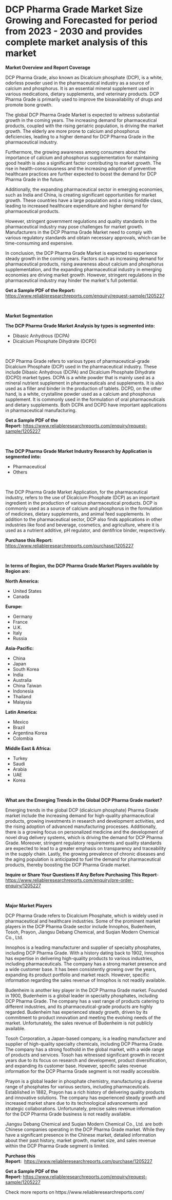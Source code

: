 <p><h1>DCP Pharma Grade Market Size Growing and Forecasted for period from 2023 - 2030 and provides complete market analysis of this market</h1></p><p><strong>Market Overview and Report Coverage</strong></p>
<p><p>DCP Pharma Grade, also known as Dicalcium phosphate (DCP), is a white, odorless powder used in the pharmaceutical industry as a source of calcium and phosphorus. It is an essential mineral supplement used in various medications, dietary supplements, and veterinary products. DCP Pharma Grade is primarily used to improve the bioavailability of drugs and promote bone growth.</p><p>The global DCP Pharma Grade Market is expected to witness substantial growth in the coming years. The increasing demand for pharmaceutical products, coupled with the rising geriatric population, is driving the market growth. The elderly are more prone to calcium and phosphorus deficiencies, leading to a higher demand for DCP Pharma Grade in the pharmaceutical industry.</p><p>Furthermore, the growing awareness among consumers about the importance of calcium and phosphorus supplementation for maintaining good health is also a significant factor contributing to market growth. The rise in health-consciousness and the increasing adoption of preventive healthcare practices are further expected to boost the demand for DCP Pharma Grade in the future.</p><p>Additionally, the expanding pharmaceutical sector in emerging economies, such as India and China, is creating significant opportunities for market growth. These countries have a large population and a rising middle class, leading to increased healthcare expenditure and higher demand for pharmaceutical products.</p><p>However, stringent government regulations and quality standards in the pharmaceutical industry may pose challenges for market growth. Manufacturers in the DCP Pharma Grade Market need to comply with various regulatory standards and obtain necessary approvals, which can be time-consuming and expensive.</p><p>In conclusion, the DCP Pharma Grade Market is expected to experience steady growth in the coming years. Factors such as increasing demand for pharmaceutical products, rising awareness about calcium and phosphorus supplementation, and the expanding pharmaceutical industry in emerging economies are driving market growth. However, stringent regulations in the pharmaceutical industry may hinder the market's full potential.</p></p>
<p><strong>Get a Sample PDF of the Report:</strong> <a href="https://www.reliableresearchreports.com/enquiry/request-sample/1205227">https://www.reliableresearchreports.com/enquiry/request-sample/1205227</a></p>
<p>&nbsp;</p>
<p><strong>Market Segmentation</strong></p>
<p><strong>The DCP Pharma Grade Market Analysis by types is segmented into:</strong></p>
<p><ul><li>Dibasic Anhydrous (DCPA)</li><li>Dicalcium Phosphate Dihydrate (DCPD)</li></ul></p>
<p>&nbsp;</p>
<p><p>DCP Pharma Grade refers to various types of pharmaceutical-grade Dicalcium Phosphate (DCP) used in the pharmaceutical industry. These include Dibasic Anhydrous (DCPA) and Dicalcium Phosphate Dihydrate (DCPD) market types. DCPA is a white powder that is mainly used as a mineral nutrient supplement in pharmaceuticals and supplements. It is also used as a filler and binder in the production of tablets. DCPD, on the other hand, is a white, crystalline powder used as a calcium and phosphorus supplement. It is commonly used in the formulation of oral pharmaceuticals and dietary supplements. Both DCPA and DCPD have important applications in pharmaceutical manufacturing.</p></p>
<p><strong>Get a Sample PDF of the Report:</strong>&nbsp;<a href="https://www.reliableresearchreports.com/enquiry/request-sample/1205227">https://www.reliableresearchreports.com/enquiry/request-sample/1205227</a></p>
<p>&nbsp;</p>
<p><strong>The DCP Pharma Grade Market Industry Research by Application is segmented into:</strong></p>
<p><ul><li>Pharmaceutical</li><li>Others</li></ul></p>
<p>&nbsp;</p>
<p><p>The DCP Pharma Grade Market Application, for the pharmaceutical industry, refers to the use of Dicalcium Phosphate (DCP) as an important ingredient in the production of various pharmaceutical products. DCP is commonly used as a source of calcium and phosphorus in the formulation of medicines, dietary supplements, and animal feed supplements. In addition to the pharmaceutical sector, DCP also finds applications in other industries like food and beverage, cosmetics, and agriculture, where it is used as a nutrient additive, pH regulator, and dentifrice binder, respectively.</p></p>
<p><strong>Purchase this Report:</strong>&nbsp; <a href="https://www.reliableresearchreports.com/purchase/1205227">https://www.reliableresearchreports.com/purchase/1205227</a></p>
<p>&nbsp;</p>
<p><strong>In terms of Region, the DCP Pharma Grade Market Players available by Region are:</strong></p>
<p>
    <p> <strong> North America: </strong>
        <ul>
            <li>United States</li>
            <li>Canada</li>
        </ul>
        </p> 
    <p> <strong> Europe: </strong>
        <ul>
            <li>Germany</li>
            <li>France</li>
            <li>U.K.</li>
            <li>Italy</li>
            <li>Russia</li>
        </ul>
        </p> 
    <p> <strong> Asia-Pacific: </strong>
        <ul>
            <li>China</li>
            <li>Japan</li>
            <li>South Korea</li>
            <li>India</li>
            <li>Australia</li>
            <li>China Taiwan</li>
            <li>Indonesia</li>
            <li>Thailand</li>
            <li>Malaysia</li>
        </ul>
        </p> 
    <p> <strong> Latin America: </strong>
        <ul>
            <li>Mexico</li>
            <li>Brazil</li>
            <li>Argentina Korea</li>
            <li>Colombia</li>
        </ul>
        </p> 
    <p> <strong> Middle East & Africa: </strong>
        <ul>
            <li>Turkey</li>
            <li>Saudi</li>
            <li>Arabia</li>
            <li>UAE</li>
            <li>Korea</li>
        </ul>
    </p>
    </p>
<p>&nbsp;</p>
<p><strong>What are the Emerging Trends in the Global DCP Pharma Grade market?</strong></p>
<p><p>Emerging trends in the global DCP (dicalcium phosphate) Pharma Grade market include the increasing demand for high-quality pharmaceutical products, growing investments in research and development activities, and the rising adoption of advanced manufacturing processes. Additionally, there is a growing focus on personalized medicine and the development of novel drug delivery systems, which is driving the demand for DCP Pharma Grade. Moreover, stringent regulatory requirements and quality standards are expected to lead to a greater emphasis on transparency and traceability in the supply chain. Lastly, the growing prevalence of chronic diseases and the aging population is anticipated to fuel the demand for pharmaceutical products, thereby boosting the DCP Pharma Grade market.</p></p>
<p><strong>Inquire or Share Your Questions If Any Before Purchasing This Report</strong>- <a href="https://www.reliableresearchreports.com/enquiry/pre-order-enquiry/1205227">https://www.reliableresearchreports.com/enquiry/pre-order-enquiry/1205227</a></p>
<p>&nbsp;</p>
<p><strong>Major Market Players</strong></p>
<p><p>DCP Pharma Grade refers to Dicalcium Phosphate, which is widely used in pharmaceutical and healthcare industries. Some of the prominent market players in the DCP Pharma Grade sector include Innophos, Budenheim, Tosoh, Prayon, Jiangsu Debang Chemical, and Suqian Modern Chemical Co., Ltd.</p><p>Innophos is a leading manufacturer and supplier of specialty phosphates, including DCP Pharma Grade. With a history dating back to 1902, Innophos has expertise in delivering high-quality products to various industries, including pharmaceuticals. The company has a strong market presence and a wide customer base. It has been consistently growing over the years, expanding its product portfolio and market reach. However, specific information regarding the sales revenue of Innophos is not readily available.</p><p>Budenheim is another key player in the DCP Pharma Grade market. Founded in 1900, Budenheim is a global leader in specialty phosphates, including DCP Pharma Grade. The company has a vast range of products catering to different industries, and its pharmaceutical-grade products are highly regarded. Budenheim has experienced steady growth, driven by its commitment to product innovation and meeting the evolving needs of the market. Unfortunately, the sales revenue of Budenheim is not publicly available.</p><p>Tosoh Corporation, a Japan-based company, is a leading manufacturer and supplier of high-quality specialty chemicals, including DCP Pharma Grade. The company has a strong foothold in the global market, with a wide range of products and services. Tosoh has witnessed significant growth in recent years due to its focus on research and development, product diversification, and expanding its customer base. However, specific sales revenue information for the DCP Pharma Grade segment is not readily accessible.</p><p>Prayon is a global leader in phosphate chemistry, manufacturing a diverse range of phosphates for various sectors, including pharmaceuticals. Established in 1882, Prayon has a rich history of delivering quality products and innovative solutions. The company has experienced steady growth and increased market share due to its technological advancements and strategic collaborations. Unfortunately, precise sales revenue information for the DCP Pharma Grade business is not readily available.</p><p>Jiangsu Debang Chemical and Suqian Modern Chemical Co., Ltd. are both Chinese companies operating in the DCP Pharma Grade market. While they have a significant presence in the Chinese market, detailed information about their past history, market growth, market size, and sales revenue within the DCP Pharma Grade segment is limited.</p></p>
<p><strong>Purchase this Report:</strong>&nbsp;&nbsp;<a href="https://www.reliableresearchreports.com/purchase/1205227">https://www.reliableresearchreports.com/purchase/1205227</a></p>
<p></p>
<p><strong>Get a Sample PDF of the Report:</strong>&nbsp;<a href="https://www.reliableresearchreports.com/enquiry/request-sample/1205227">https://www.reliableresearchreports.com/enquiry/request-sample/1205227</a></p>
<p>Check more reports on https://www.reliableresearchreports.com/</p>